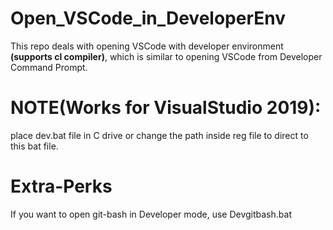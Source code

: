 # Open_VSCode_in_DeveloperEnv
This repo deals with opening VSCode with developer environment <b>(supports cl compiler)</b>, which is similar to opening VSCode from Developer Command Prompt.

# NOTE(Works for VisualStudio 2019):
  place dev.bat file in C drive or change the path inside reg file to direct to this bat file.
# Extra-Perks
 If you want to open git-bash in Developer mode, use Devgitbash.bat
